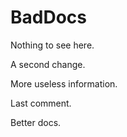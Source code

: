 # BadDocs

Nothing to see here.

A second change.

More useless information.

Last comment.

Better docs.

